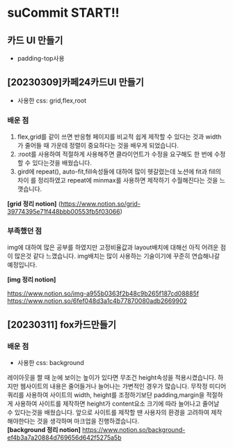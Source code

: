 # suCommit START!!

## 카드 UI 만들기
* padding-top사용 


## [20230309]카페24카드UI 만들기
* 사용한 css: grid,flex,root

### 배운 점
1. flex,grid를 같이 쓰면 반응형 페이지를 비교적 쉽게 제작할 수 있다는 것과 width가 줄어들 때 가운데 정렬이 중요하다는 것을
배우게 되었습니다.
2. :root를 사용하여 적절하게 사용해주면 클라이언트가 수정을 요구해도 한 번에 수정할 수 있다는것을 배웠습니다.
3. gird에 repeat(), auto-fit,fill속성들에 대하여 많이 헷갈렸는데 노션에 fit과 fill의 차이
를 정리하였고 repeat에 minmax를 사용하면 제작하기 수월해진다는 것을 느꼇습니다.

**[grid 정리 notion]** (https://www.notion.so/grid-39774395e71f448bbb00553fb5f03066)

### 부족했던 점
img에 대하여 많은 공부를 하였지만 고정비율값과 layout배치에 대해선 아직 어려운 점이 많은것 같다 느꼈습니다.
img배치는 많이 사용하는 기술이기에 꾸준히 연습해나갈 예정입니다.

**[img 정리 notion]**

https://www.notion.so/img-a955b0363f2b48c9b265f187cd08885f <br>
https://www.notion.so/6fef048d3a1c4b77870080adb2669902




## [20230311] fox카드만들기
### 배운 점
* 사용한 css: background

레이아웃을 짤 때 눈에 보이는 높이가 있다면 무조건 height속성을 적용시켰습니다.
하지만 웹사이트의 내용은 줄어들거나 늘어나는 가변적인 경우가 많습니다.
무작정 미디어쿼리를 사용하여 사이트의 width, height를 조정하기보단 padding,margin을 적절하게 사용하여
사이트를 제작하면 height가 content요소 크기에 따라 늘어나고 줄어날 수 있다는것을 배웠습니다.
앞으로 사이트를 제작할 땐 사용자의 환경을 고려하여 제작해야한다는 것을 생각하며 마크업을 진행하겠습니다. <br>
**[background 정리 notion]** 
https://www.notion.so/background-ef4b3a7a20884d769656d642f5275a5b
